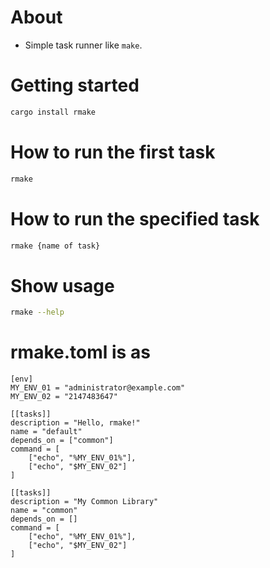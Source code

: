 # About

* Simple task runner like `make`.

# Getting started

```bash
cargo install rmake
```

# How to run the first task

```bash
rmake
```

# How to run the specified task

```bash
rmake {name of task}
```

# Show usage

```bash
rmake --help
```

# rmake.toml is as

```
[env]
MY_ENV_01 = "administrator@example.com"
MY_ENV_02 = "2147483647"

[[tasks]]
description = "Hello, rmake!"
name = "default"
depends_on = ["common"]
command = [
	["echo", "%MY_ENV_01%"],
	["echo", "$MY_ENV_02"]
]

[[tasks]]
description = "My Common Library"
name = "common"
depends_on = []
command = [
	["echo", "%MY_ENV_01%"],
	["echo", "$MY_ENV_02"]
]
```
